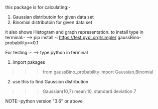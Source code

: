this package is for calculating:- 
1. Gaussian distributoin for given data set
2. Binomial distributoin for given data set

it also shows Histogram and graph representation.
to install type in terminal:-
--> pip install -i https://test.pypi.org/simple/ gaussBino-probability==0.1

For testing :- 
--> type python in terminal
1. import pakages
>>> from gaussBino_probability import Gaussian,Binomial
2. use this to find Gaussion distribution
>>> Gaussian(10,7)
mean 10, standard deviation 7

NOTE:-python version "3.6" or above

